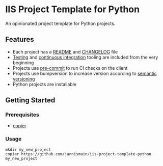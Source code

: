 # IIS Project Template for Python

An opinionated project template for Python projects.

## Features

* Each project has a [README][] and [CHANGELOG][] file
* [Testing][] and [continuous integration][ci] tooling are included from the very beginning
* Projects use [pre-commit][] to run CI checks on the client
* Projects use bumpversion to increase version according to [semantic versioning][semver]
* Python projects are installable

## Getting Started

### Prerequisites

* [copier](https://github.com/copier-org/copier)

### Usage

```console
mkdir my_new_project
copier https://github.com/jannismain/iis-project-template-python my_new_project
```

[pre-commit]: https://pre-commit.com/
[semver]: https://semver.org/

[readme]: https://intern.iis.fhg.de/x/I5DPFQ
[changelog]: https://intern.iis.fhg.de/x/7jCzFQ
[testing]: https://intern.iis.fhg.de/x/DS9SFw
[ci]: https://intern.iis.fhg.de/x/DK6qG
